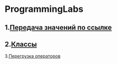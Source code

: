 # ProgrammingLabs
1.[Передача значений по ссылке](https://github.com/kottragu/ProgrammingLabs/tree/master/lab1)
---
2.[Классы](https://github.com/kottragu/ProgrammingLabs/tree/master/lab2)
---
3.[Перегрузка операторов](https://github.com/kottragu/ProgrammingLabs/tree/master/lab3)
